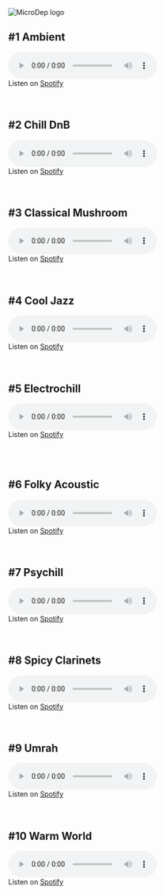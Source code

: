 ![MicroDep logo](/microdepmusic/assets/2line_black.jpg)

## #1 Ambient
<audio src="https://barbelith.quetzal-barb.ts.net:10000/microdep/MicroDep%20-%20Ambient.mp3" controls> </audio>  
Listen on [Spotify](https://open.spotify.com/playlist/6GMTi8qhp376yMh9VIj5eA?si=27679897c94646a1)  
<br><br>  
    
## #2 Chill DnB
<audio src="https://barbelith.quetzal-barb.ts.net:10000/microdep/MicroDep%20-%20Chill%20DnB.mp3" controls> </audio>  
Listen on [Spotify](https://open.spotify.com/playlist/4NLqXwqmyFUFlvONrv9Dq3?si=9727199caf384e6f)  
<br><br>

## #3 Classical Mushroom
<audio src="https://barbelith.quetzal-barb.ts.net:10000/microdep/MicroDep%20-%20Classical%20Mushroom.mp3" controls> </audio>  
Listen on [Spotify](https://open.spotify.com/playlist/145Rqlz847rIzdeiFpxGkU?si=ffa5617102e64f10)  
<br><br>

## #4 Cool Jazz
<audio src="https://barbelith.quetzal-barb.ts.net:10000/microdep/MicroDep%20-%20Cool%20Jazz.mp3" controls> </audio>  
Listen on [Spotify](https://open.spotify.com/playlist/5duDHHpPaK7wGrrP7s7Xfz?si=3a0c420f84194d44)  
<br><br>

## #5 Electrochill
<audio src="https://barbelith.quetzal-barb.ts.net:10000/microdep/MicroDep%20-%20Electrochill.mp3" controls> </audio>  
Listen on [Spotify](https://open.spotify.com/playlist/5bbnFZwvKOoAv9tAa7ri5H?si=5ad69e11088c40f1)  
<br><br><br>
  

## #6 Folky Acoustic
<audio src="https://barbelith.quetzal-barb.ts.net:10000/microdep/MicroDep%20-%20Folky%20Acoustic.mp3" controls> </audio>  
Listen on [Spotify](https://open.spotify.com/playlist/4vcCb2GI0L8rAUZz7XVvzf?si=0fd87fe8666b40be)  
<br><br>

## #7 Psychill
<audio src="https://barbelith.quetzal-barb.ts.net:10000/microdep/MicroDep%20-%20Psychill.mp3" controls> </audio>  
Listen on [Spotify](https://open.spotify.com/playlist/3tdUl5OnmOSrPJSG8Remaf?si=b38beb516e5a4c26)  
<br><br>

## #8 Spicy Clarinets
<audio src="https://barbelith.quetzal-barb.ts.net:10000/microdep/MicroDep%20-%20Spicy%20Clarinets.mp3" controls> </audio>  
Listen on [Spotify](https://open.spotify.com/playlist/7rDVp1xZTkV7dlz2IQVRnX?si=98b4870c764146a5)  
<br><br>

## #9 Umrah
<audio src="https://barbelith.quetzal-barb.ts.net:10000/microdep/MicroDep%20-%20Umrah.mp3" controls> </audio>  
Listen on [Spotify](https://open.spotify.com/playlist/5Uvo1cpMHIfg0rbli6iv1J?si=cd46ee7fa47f4e9e)  
<br><br>

## #10 Warm World
<audio src="https://barbelith.quetzal-barb.ts.net:10000/microdep/MicroDep%20-%20Warm%20World.mp3" controls> </audio>  
Listen on [Spotify](https://open.spotify.com/playlist/576glb2V9t6syiEHVvfeaa?si=04b32735682445e4)  
<br><br>

